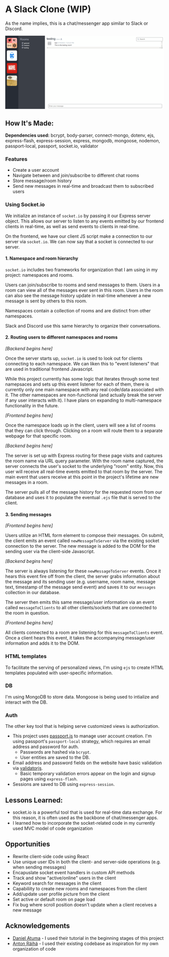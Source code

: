 # A Slack Clone (WIP)

As the name implies, this is a chat/messenger app similar to Slack or Discord.

![slack_demo](./images/slack_demo.gif)

## How It's Made:

**Dependencies used:** bcrypt, body-parser, connect-mongo, dotenv, ejs, express-flash, express-session, express, mongodb, mongoose, nodemon, passport-local, passport, socket.io, validator

### Features 

* Create a user account
* Navigate between and join/subscribe to different chat rooms
* Store message/room history
* Send new messages in real-time and broadcast them to subscribed users

### Using Socket.io

We initialize an instance of `socket.io` by passing it our Express server object. This allows our server to listen to any events emitted by our frontend clients in real-time, as well as send events to clients in real-time. 

On the frontend, we have our client JS script make a connection to our server via `socket.io`. We can now say that a socket is connected to our server. 

#### 1. Namespace and room hierarchy

`socket.io` includes two frameworks for organization that I am using in my project: namespaces and rooms.

Users can join/subscribe to rooms and send messages to them. Users in a room can view all of the messages ever sent in this room. Users in the room can also see the message history update in real-time whenever a new message is sent by others to this room. 

Namespaces contain a collection of rooms and are distinct from other namespaces. 

Slack and Discord use this same hierarchy to organize their conversations. 

#### 2. Routing users to different namespaces and rooms

_[Backend begins here]_

Once the server starts up, `socket.io` is used to look out for clients connecting to each namespace. We can liken this to "event listeners" that are used in traditional frontend Javascript.

While this project currently has some logic that iterates through some test namepsaces and sets up this event listener for each of them, there is currently only one main namespace with any real code/data associated with it. The other namespaces are non-functional (and actually break the server if any user interacts with it). I have plans on expanding to multi-namespace functionality in the future. 

_[Frontend begins here]_

Once the namespace loads up in the client, users will see a list of rooms that they can click through. Clicking on a room will route them to a separate webpage for that specific room. 

_[Backend begins here]_

The server is set up with Express routing for these page visits and captures the room name via URL query parameter. With the room name captured, the server connects the user's socket to the underlying "room" entity. Now, this user will receive all real-time events emitted to that room by the server. The main event that users receive at this point in the project's lifetime are new messages in a room. 

The server pulls all of the message history for the requested room from our database and uses it to populate the eventual `.ejs` file that is served to the client.

#### 3. Sending messages

_[Frontend begins here]_

Users utilize an HTML form element to compose their messages. On submit, the client emits an event called `newMessageToServer` via the existing socket connection to the server. The new message is added to the DOM for the sending user via the client-side Javascript.

_[Backend begins here]_

The server is always listening for these `newMessageToServer` events. Once it hears this event fire off from the client, the server grabs information about the message and its sending user (e.g. username, room name, message text, timestamp of the message send event) and saves it to our `messages` collection in our database.

The server then emits this same message/user information via an event called `messageToClients` to all other clients/sockets that are connected to the room in question. 

_[Frontend begins here]_

All clients connected to a room are listening for this `messageToClients` event. Once a client hears this event, it takes the accompanying message/user information and adds it to the DOM. 

### HTML templates

To facilitate the serving of personalized views, I'm using `ejs` to create HTML templates populated with user-specific information.

### DB

I'm using MongoDB to store data. Mongoose is being used to intialize and interact with the DB.

### Auth

The other key tool that is helping serve customized views is authorization.

* This project uses [passport.js](https://www.passportjs.org/packages/passport-local/) to manage user account creation. I'm using passport's `passport-local` strategy, which requires an email address and password for auth. 
  * Passwords are hashed via `bcrypt`.
  * User entities are saved to the DB.
* Email address and password fields on the website have basic validation via [validatorjs](https://github.com/validatorjs/validator.js).
  * Basic temporary validation errors appear on the login and signup pages using `express-flash`.
* Sessions are saved to DB using `express-session`.

## Lessons Learned:

* socket.io is a powerful tool that is used for real-time data exchange. For this reason, it is often used as the backbone of chat/messenger apps.
* I learned how to incorporate the socket-related code in my currently used MVC model of code organization

## Opportunities

* Rewrite client-side code using React
* Use unique user IDs in both the client- and server-side operations (e.g. when sending messages) 
* Encapuslate socket event handlers in custom API methods 
* Track and show "active/online" users in the client
* Keyword search for messages in the client
* Capabiliity to create new rooms and namespaces from the client
* Add/update user profile picture from the client
* Set active or default room on page load
* Fix bug where scroll position doesn't update when a client receives a new message

## Acknowledgements

* [Daniel Atuma](https://danielatuma.medium.com/learn-about-websockets-and-socket-io-build-a-simple-slack-clone-node-js-part-1-6ff4ecca3323) - I used their tutorial in the beginning stages of this project
* [Anton Räihä](https://github.com/avrj/slack-clone) - I used their existing codebase as inspiration for my own organization of code